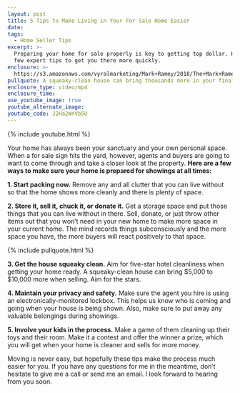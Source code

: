 ```yaml
---
layout: post
title: 5 Tips to Make Living in Your For Sale Home Easier
date:
tags:
  - Home Seller Tips
excerpt: >-
  Preparing your home for sale properly is key to getting top dollar. Here are a
  few expert tips to get you there more quickly.
enclosure: >-
  https://s3.amazonaws.com/vyralmarketing/Mark+Ramey/2018/The+Mark+Ramey+Group-+5+Tips+to+Make+Living+in+Your+For+Sale+Home+Easier.mp4
pullquote: A squeaky-clean house can bring thousands more in your final sale price.
enclosure_type: video/mp4
enclosure_time:
use_youtube_image: true
youtube_alternate_image:
youtube_code: J2Ha2WnVb5U
---
```


{% include youtube.html %}

Your home has always been your sanctuary and your own personal space. When a for sale sign hits the yard, however, agents and buyers are going to want to come through and take a closer look at the property. **Here are a few ways to make sure your home is prepared for showings at all times:**

**1. Start packing now.** Remove any and all clutter that you can live without so that the home shows more cleanly and there is plenty of space.

**2. Store it, sell it, chuck it, or donate it.** Get a storage space and put those things that you can live without in there. Sell, donate, or just throw other items out that you won’t need in your new home to make more space in your current home. The mind records things subconsciously and the more space you have, the more buyers will react positively to that space.

{% include pullquote.html %}

**3. Get the house squeaky clean.** Aim for five-star hotel cleanliness when getting your home ready. A squeaky-clean house can bring $5,000 to $10,000 more when selling. Aim for the stars.

**4. Maintain your privacy and safety.** Make sure the agent you hire is using an electronically-monitored lockbox. This helps us know who is coming and going when your house is being shown. Also, make sure to put away any valuable belongings during showings.

**5. Involve your kids in the process.** Make a game of them cleaning up their toys and their room. Make it a contest and offer the winner a prize, which you will get when your home is cleaner and sells for more money.

Moving is never easy, but hopefully these tips make the process much easier for you. If you have any questions for me in the meantime, don’t hesitate to give me a call or send me an email. I look forward to hearing from you soon.